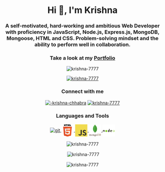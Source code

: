 
<h1 align="center">Hi 👋, I'm Krishna</h1>
<h3 align="center">A self-motivated, hard-working and ambitious Web Developer with proficiency in JavaScript, Node.js, Express.js, MongoDB, Mongoose, HTML and CSS. Problem-solving mindset and the ability to perform well in collaboration.</h3>
<h3 align="center">Take a look at my <a href="https://krishna-7777.github.io" target="_blank">Portfolio</a></h3>
<p align="center"> <img src="https://komarev.com/ghpvc/?username=krishna-7777&label=Profile%20views&color=0e75b6&style=flat" alt="krishna-7777" /> </p>

<p align="center"> <a href="https://github.com/ryo-ma/github-profile-trophy"><img src="https://github-profile-trophy.vercel.app/?username=krishna-7777" alt="krishna-7777" /></a> </p>

<h3 align="center">Connect with me</h3>
<p align="center">
<a href="https://linkedin.com/in/-krishna-chhabra" target="blank"><img align="center" src="https://raw.githubusercontent.com/rahuldkjain/github-profile-readme-generator/master/src/images/icons/Social/linked-in-alt.svg" alt="-krishna-chhabra" height="30" width="40" /></a>
<a href="https://www.leetcode.com/krishna-7777" target="blank"><img align="center" src="https://raw.githubusercontent.com/rahuldkjain/github-profile-readme-generator/master/src/images/icons/Social/leet-code.svg" alt="krishna-7777" height="30" width="40" /></a>
</p>

<h3 align="center">Languages and Tools</h3>
<p align="center"> 
<a href="https://git-scm.com/" target="_blank" rel="noreferrer"><img align="center" src="https://www.vectorlogo.zone/logos/git-scm/git-scm-icon.svg" alt="git" width="40" height="40"/> </a> <a href="https://www.w3.org/html/" target="_blank" rel="noreferrer"> <img align="center" src="https://raw.githubusercontent.com/devicons/devicon/master/icons/html5/html5-original-wordmark.svg" alt="html5" width="40" height="40"/> </a> <a href="https://developer.mozilla.org/en-US/docs/Web/JavaScript" target="_blank" rel="noreferrer"> <img align="center" src="https://raw.githubusercontent.com/devicons/devicon/master/icons/javascript/javascript-original.svg" alt="javascript" width="40" height="40"/> </a> <a href="https://www.mongodb.com/" target="_blank" rel="noreferrer"> <img align="center" src="https://raw.githubusercontent.com/devicons/devicon/master/icons/mongodb/mongodb-original-wordmark.svg" alt="mongodb" width="40" height="40"/> </a> <a href="https://nodejs.org" target="_blank" rel="noreferrer"> <img align="center" src="https://raw.githubusercontent.com/devicons/devicon/master/icons/nodejs/nodejs-original-wordmark.svg" alt="nodejs" width="40" height="40"/> </a> </p>

<p align="center"><img align="center" src="https://github-readme-stats.vercel.app/api/top-langs?username=krishna-7777&show_icons=true&locale=en&layout=compact" alt="krishna-7777" /></p>

<p align="center">&nbsp;<img align="center" src="https://github-readme-stats.vercel.app/api?username=krishna-7777&show_icons=true&locale=en" alt="krishna-7777" /></p>

<p align="center"><img align="center" src="https://github-readme-streak-stats.herokuapp.com/?user=krishna-7777&" alt="krishna-7777" /></p>
